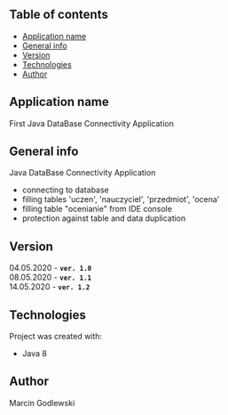 ## Table of contents
* [Application name](#application-name)
* [General info](#general-info)
* [Version](#version)
* [Technologies](#technologies)
* [Author](#author)

## Application name
First Java DataBase Connectivity Application

## General info
Java DataBase Connectivity Application
* connecting to database
* filling tables 'uczen', 'nauczyciel', 'przedmiot', 'ocena'
* filling table "ocenianie" from IDE console
* protection against table and data duplication

## Version
04.05.2020 - **`ver. 1.0`**      
08.05.2020 - **`ver. 1.1`**      
14.05.2020 - **`ver. 1.2`**       
	
## Technologies
Project was created with:
* Java 8

## Author
Marcin Godlewski
